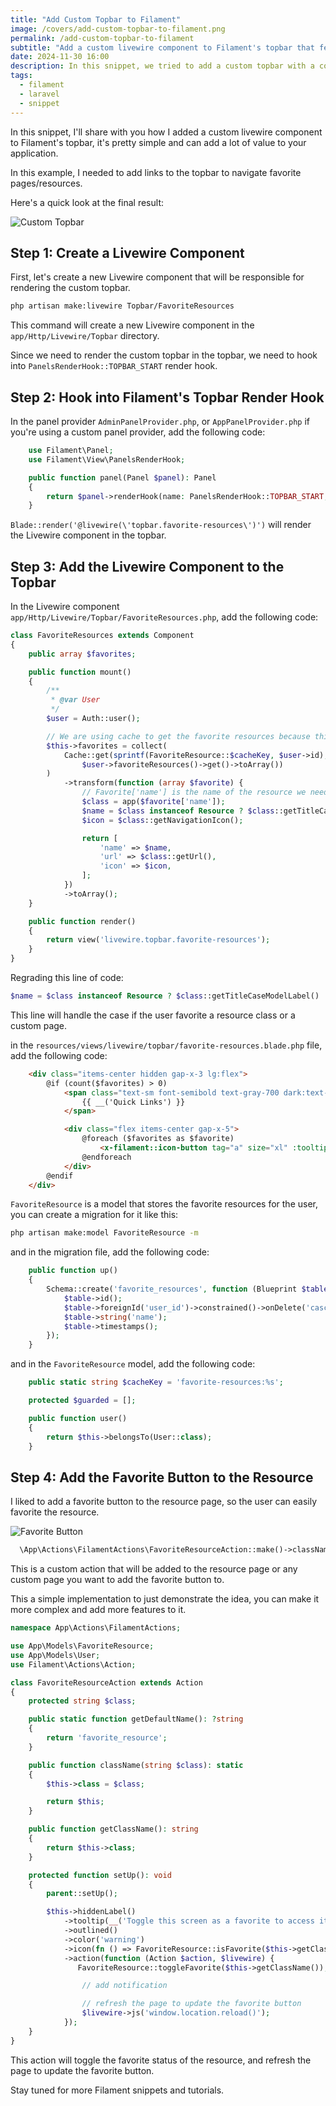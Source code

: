 ```yaml
---
title: "Add Custom Topbar to Filament"
image: /covers/add-custom-topbar-to-filament.png
permalink: /add-custom-topbar-to-filament
subtitle: "Add a custom livewire component to Filament's topbar that fetches data from the database"
date: 2024-11-30 16:00
description: In this snippet, we tried to add a custom topbar with a content and make it pretty with TailwindCSS.
tags:
  - filament
  - laravel
  - snippet
---
```


In this snippet, I'll share with you how I added a custom livewire component to Filament's topbar, it's pretty simple and can add a lot of value to your application.

In this example, I needed to add links to the topbar to navigate favorite pages/resources.

Here's a quick look at the final result:

![Custom Topbar](/uploads/demo-custom-topbar.png)

## Step 1: Create a Livewire Component

First, let's create a new Livewire component that will be responsible for rendering the custom topbar.

```bash
php artisan make:livewire Topbar/FavoriteResources
```

This command will create a new Livewire component in the `app/Http/Livewire/Topbar` directory.

Since we need to render the custom topbar in the topbar, we need to hook into `PanelsRenderHook::TOPBAR_START` render hook.

## Step 2: Hook into Filament's Topbar Render Hook

In the panel provider `AdminPanelProvider.php`, or `AppPanelProvider.php` if you're using a custom panel provider, add the following code:

```php
    use Filament\Panel;
    use Filament\View\PanelsRenderHook;

    public function panel(Panel $panel): Panel
    {
        return $panel->renderHook(name: PanelsRenderHook::TOPBAR_START, hook: fn (): string => Blade::render('@livewire(\'topbar.favorite-resources\')'));
    }
```

`Blade::render('@livewire(\'topbar.favorite-resources\')')` will render the Livewire component in the topbar.


## Step 3: Add the Livewire Component to the Topbar

In the Livewire component `app/Http/Livewire/Topbar/FavoriteResources.php`, add the following code:


```php
class FavoriteResources extends Component
{
    public array $favorites;

    public function mount()
    {
        /**
         * @var User
         */
        $user = Auth::user();

        // We are using cache to get the favorite resources because this component will be rendered on every page load
        $this->favorites = collect(
            Cache::get(sprintf(FavoriteResource::$cacheKey, $user->id),
                $user->favoriteResources()->get()->toArray())
        )
            ->transform(function (array $favorite) {
                // Favorite['name'] is the name of the resource we need to get the class from the container
                $class = app($favorite['name']);
                $name = $class instanceof Resource ? $class::getTitleCaseModelLabel() : $class->getTitle();
                $icon = $class::getNavigationIcon();

                return [
                    'name' => $name,
                    'url' => $class::getUrl(),
                    'icon' => $icon,
                ];
            })
            ->toArray();
    }

    public function render()
    {
        return view('livewire.topbar.favorite-resources');
    }
}
```

Regrading this line of code:

```php
$name = $class instanceof Resource ? $class::getTitleCaseModelLabel() : $class->getTitle();
```

This line will handle the case if the user favorite a resource class or a custom page.

in the `resources/views/livewire/topbar/favorite-resources.blade.php` file, add the following code:

```html
    <div class="items-center hidden gap-x-3 lg:flex">
        @if (count($favorites) > 0)
            <span class="text-sm font-semibold text-gray-700 dark:text-gray-100">
                {{ __('Quick Links') }}
            </span>

            <div class="flex items-center gap-x-5">
                @foreach ($favorites as $favorite)
                    <x-filament::icon-button tag="a" size="xl" :tooltip="$favorite['name']" :icon="$favorite['icon']" :href="$favorite['url']"></x-filament::icon-button>
                @endforeach
            </div>
        @endif
    </div>
```

`FavoriteResource` is a model that stores the favorite resources for the user, you can create a migration for it like this:

```bash
php artisan make:model FavoriteResource -m
```

and in the migration file, add the following code:

```php
    public function up()
    {
        Schema::create('favorite_resources', function (Blueprint $table) {
            $table->id();
            $table->foreignId('user_id')->constrained()->onDelete('cascade');
            $table->string('name');
            $table->timestamps();
        });
    }
```

and in the `FavoriteResource` model, add the following code:

```php
    public static string $cacheKey = 'favorite-resources:%s';

    protected $guarded = [];

    public function user()
    {
        return $this->belongsTo(User::class);
    }
```

## Step 4: Add the Favorite Button to the Resource

I liked to add a favorite button to the resource page, so the user can easily favorite the resource.

![Favorite Button](/uploads/filament-favorite-button.png)

```php
  \App\Actions\FilamentActions\FavoriteResourceAction::make()->className(static::$resource),
```

This is a custom action that will be added to the resource page or any custom page you want to add the favorite button to.

This a simple implementation to just demonstrate the idea, you can make it more complex and add more features to it.

```php
namespace App\Actions\FilamentActions;

use App\Models\FavoriteResource;
use App\Models\User;
use Filament\Actions\Action;

class FavoriteResourceAction extends Action
{
    protected string $class;

    public static function getDefaultName(): ?string
    {
        return 'favorite_resource';
    }

    public function className(string $class): static
    {
        $this->class = $class;

        return $this;
    }

    public function getClassName(): string
    {
        return $this->class;
    }

    protected function setUp(): void
    {
        parent::setUp();

        $this->hiddenLabel()
            ->tooltip(__('Toggle this screen as a favorite to access it quickly from the topbar.'))
            ->outlined()
            ->color('warning')
            ->icon(fn () => FavoriteResource::isFavorite($this->getClassName()) ? 'heroicon-s-star' : 'heroicon-o-star')
            ->action(function (Action $action, $livewire) {
               FavoriteResource::toggleFavorite($this->getClassName());

                // add notification

                // refresh the page to update the favorite button
                $livewire->js('window.location.reload()');
            });
    }
}
```

This action will toggle the favorite status of the resource, and refresh the page to update the favorite button.

Stay tuned for more Filament snippets and tutorials.
